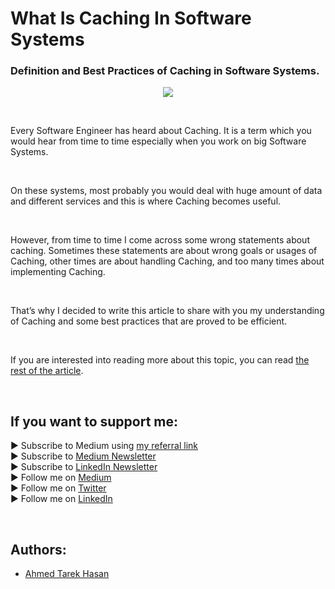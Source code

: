 <link rel="canonical" href="https://levelup.gitconnected.com/what-is-caching-in-software-systems-cfa71c385bfc?sk=25278b8ad4172f33de02f93afd404677" />

# What Is Caching In Software Systems
### Definition and Best Practices of Caching in Software Systems.

<p align="center">
  <img src="https://miro.medium.com/max/1400/1*YtSWyLCGAKiTY4a0exSj6A.jpeg">
</p>

<br/>

<p>
Every Software Engineer has heard about Caching. It is a term which you would hear from time to time especially when you work on big Software Systems.
</p>

<br/>

<p>
On these systems, most probably you would deal with huge amount of data and different services and this is where Caching becomes useful.
</p>

<br/>

<p>
However, from time to time I come across some wrong statements about caching. Sometimes these statements are about wrong goals or usages of Caching, other times are about handling Caching, and too many times about implementing Caching.
</p>

<br/>

<p>
That’s why I decided to write this article to share with you my understanding of Caching and some best practices that are proved to be efficient.
</p>

<br/>

If you are interested into reading more about this topic, you can read [the rest of the article][Article]. 

<br/>

## If you want to support me:
▶ Subscribe to Medium using [my referral link][Membership]<br/>
▶ Subscribe to [Medium Newsletter][Subscribe]<br/>
▶ Subscribe to [LinkedIn Newsletter][Newsletter]<br/>
▶ Follow me on [Medium][Blog]<br/>
▶ Follow me on [Twitter][Twitter]<br/>
▶ Follow me on [LinkedIn][LinkedIn]

<br/>

## Authors:
* [Ahmed Tarek Hasan]


[Ahmed Tarek Hasan]: https://medium.com/@eng_ahmed.tarek
[Blog]: https://medium.com/@eng_ahmed.tarek
[Membership]: https://medium.com/@eng_ahmed.tarek/membership
[Subscribe]: https://medium.com/subscribe/@eng_ahmed.tarek
[Twitter]: https://twitter.com/AhmedTarekHasa1
[LinkedIn]: https://www.linkedin.com/in/atarekhasan/
[Friend Links]: https://www.linkedin.com/feed/update/urn:li:activity:6866082670108143616/
[Newsletter]: https://www.linkedin.com/newsletters/development-simply-put-6866647119655247872/
[Article]: https://levelup.gitconnected.com/what-is-caching-in-software-systems-cfa71c385bfc?sk=25278b8ad4172f33de02f93afd404677
